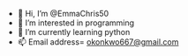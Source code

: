 - 👋 Hi, I’m @EmmaChris50
- 👀 I’m interested in programming 
- 🌱 I’m currently learning python 
- 📫 Email address= okonkwo667@gmail.com 

<!---
EmmaChris50/EmmaChris50 is a ✨ special ✨ repository because its `README.md` (this file) appears on your GitHub profile.
You can click the Preview link to take a look at your changes.
--->
